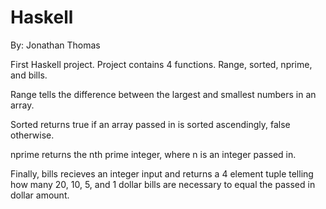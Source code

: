 # Haskell
By: Jonathan Thomas

First Haskell project.
Project contains 4 functions. Range, sorted, nprime, and bills.

Range tells the difference between the largest and smallest numbers in an array.

Sorted returns true if an array passed in is sorted ascendingly, false otherwise.

nprime returns the nth prime integer, where n is an integer passed in.

Finally, bills recieves an integer input and returns a 4 element tuple telling how many 20, 10, 5, and 1 dollar bills are necessary to equal the passed in dollar amount.
